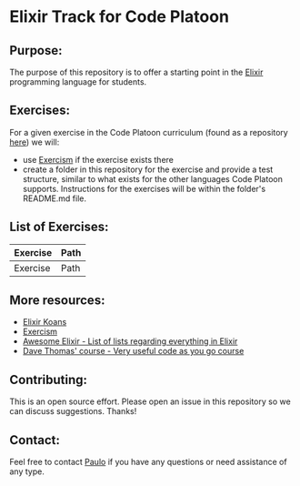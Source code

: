 # Elixir Track for Code Platoon

## Purpose:
The purpose of this repository is to offer a starting point in the
[Elixir](https://elixir-lang.org/) programming language for students.


## Exercises:

For a given exercise in the Code Platoon curriculum (found as a repository
[here](https://github.com/CodePlatoon)) we will:

- use [Exercism](http://exercism.io/) if the exercise exists there
- create a folder in this repository for the exercise and provide a test
  structure, similar to what exists for the other languages Code Platoon
  supports. Instructions for the exercises will be within the folder's
  README.md file.


## List of Exercises:

| Exercise | Path |
|---|---|
| Exercise | Path |


## More resources:

- [Elixir Koans](https://github.com/elixirkoans/elixir-koans)
- [Exercism](http://exercism.io/)
- [Awesome Elixir - List of lists regarding everything in
  Elixir](https://github.com/h4cc/awesome-elixir)
- [Dave Thomas' course - Very useful code as you go
  course](https://codestool.coding-gnome.com/courses/elixir-for-programmers)


## Contributing:

This is an open source effort. Please open an issue in this repository so we
can discuss suggestions. Thanks!


## Contact:

Feel free to contact [Paulo](https://github.com/pdgonzalez872) if you have any
questions or need assistance of any type.
